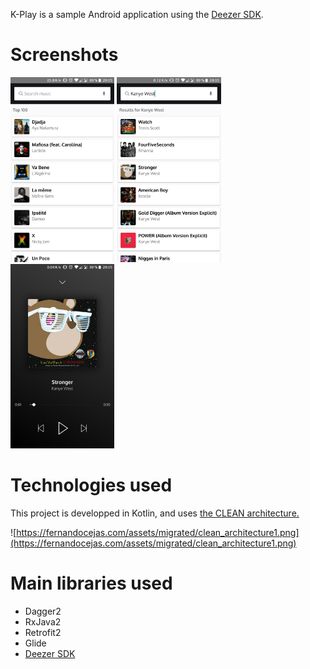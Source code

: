 K-Play is a sample Android application using the [Deezer SDK](https://developers.deezer.com/sdk/android).

# Screenshots

<p>
  <img src="art/screen1.jpg" width="33%">
  <img src="art/screen2.jpg" width="33%">
  <img src="art/screen3.jpg" width="33%">
</p>


# Technologies used

This project is developped in Kotlin, and uses [the CLEAN architecture.](https://8thlight.com/blog/uncle-bob/2012/08/13/the-clean-architecture.html)

![https://fernandocejas.com/assets/migrated/clean_architecture1.png](https://fernandocejas.com/assets/migrated/clean_architecture1.png)

# Main libraries used

* Dagger2
* RxJava2
* Retrofit2
* Glide
* [Deezer SDK](https://developers.deezer.com/sdk/android)
